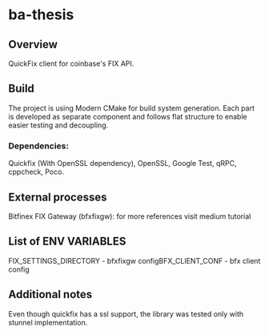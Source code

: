 # ba-thesis

## Overview
QuickFix client for coinbase's FIX API.

## Build
The project is using Modern CMake for build system generation. Each part is developed as separate component and follows flat structure to enable easier testing and decoupling.

### Dependencies:
Quickfix (With OpenSSL dependency), OpenSSL, Google Test, qRPC, cppcheck, Poco.

## External processes
Bitfinex FIX Gateway (bfxfixgw): for more references visit medium tutorial

## List of ENV VARIABLES
FIX_SETTINGS_DIRECTORY - bfxfixgw configBFX_CLIENT_CONF - bfx client config

## Additional notes
Even though quickfix has a ssl support, the library was tested only with stunnel implementation.